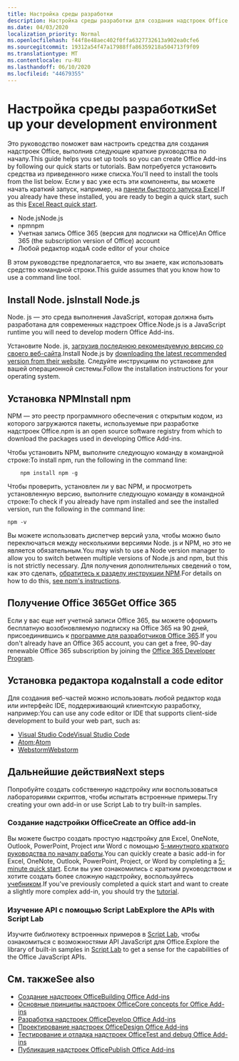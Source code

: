 ```yaml
---
title: Настройка среды разработки
description: Настройка среды разработки для создания надстроек Office
ms.date: 04/03/2020
localization_priority: Normal
ms.openlocfilehash: f44f8e48aec402f0ffa6327732613a902ea0cfe6
ms.sourcegitcommit: 19312a54f47a17988ffa86359218a504713f9f09
ms.translationtype: MT
ms.contentlocale: ru-RU
ms.lasthandoff: 06/10/2020
ms.locfileid: "44679355"
---
```

# <a name="set-up-your-development-environment"></a><span data-ttu-id="0047b-103">Настройка среды разработки</span><span class="sxs-lookup"><span data-stu-id="0047b-103">Set up your development environment</span></span>

<span data-ttu-id="0047b-104">Это руководство поможет вам настроить средства для создания надстроек Office, выполнив следующие краткие руководства по началу.</span><span class="sxs-lookup"><span data-stu-id="0047b-104">This guide helps you set up tools so you can create Office Add-ins by following our quick starts or tutorials.</span></span> <span data-ttu-id="0047b-105">Вам потребуется установить средства из приведенного ниже списка.</span><span class="sxs-lookup"><span data-stu-id="0047b-105">You'll need to install the tools from the list below.</span></span> <span data-ttu-id="0047b-106">Если у вас уже есть эти компоненты, вы можете начать краткий запуск, например, на [панели быстрого запуска Excel](../quickstarts/excel-quickstart-react.md).</span><span class="sxs-lookup"><span data-stu-id="0047b-106">If you already have these installed, you are ready to begin a quick start, such as this [Excel React quick start](../quickstarts/excel-quickstart-react.md).</span></span>

- <span data-ttu-id="0047b-107">Node.js</span><span class="sxs-lookup"><span data-stu-id="0047b-107">Node.js</span></span>
- <span data-ttu-id="0047b-108">npm</span><span class="sxs-lookup"><span data-stu-id="0047b-108">npm</span></span>
- <span data-ttu-id="0047b-109">Учетная запись Office 365 (версия для подписки на Office)</span><span class="sxs-lookup"><span data-stu-id="0047b-109">An Office 365 (the subscription version of Office) account</span></span>
- <span data-ttu-id="0047b-110">Любой редактор кода</span><span class="sxs-lookup"><span data-stu-id="0047b-110">A code editor of your choice</span></span>

<span data-ttu-id="0047b-111">В этом руководстве предполагается, что вы знаете, как использовать средство командной строки.</span><span class="sxs-lookup"><span data-stu-id="0047b-111">This guide assumes that you know how to use a command line tool.</span></span> 

## <a name="install-nodejs"></a><span data-ttu-id="0047b-112">Install Node. js</span><span class="sxs-lookup"><span data-stu-id="0047b-112">Install Node.js</span></span>

<span data-ttu-id="0047b-113">Node. js — это среда выполнения JavaScript, которая должна быть разработана для современных надстроек Office.</span><span class="sxs-lookup"><span data-stu-id="0047b-113">Node.js is a JavaScript runtime you will need to develop modern Office Add-ins.</span></span>

<span data-ttu-id="0047b-114">Установите Node. js, [загрузив последнюю рекомендуемую версию со своего веб-сайта](https://nodejs.org).</span><span class="sxs-lookup"><span data-stu-id="0047b-114">Install Node.js by [downloading the latest recommended version from their website](https://nodejs.org).</span></span> <span data-ttu-id="0047b-115">Следуйте инструкциям по установке для вашей операционной системы.</span><span class="sxs-lookup"><span data-stu-id="0047b-115">Follow the installation instructions for your operating system.</span></span>

## <a name="install-npm"></a><span data-ttu-id="0047b-116">Установка NPM</span><span class="sxs-lookup"><span data-stu-id="0047b-116">Install npm</span></span>

<span data-ttu-id="0047b-117">NPM — это реестр программного обеспечения с открытым кодом, из которого загружаются пакеты, используемые при разработке надстроек Office.</span><span class="sxs-lookup"><span data-stu-id="0047b-117">npm is an open source software registry from which to download the packages used in developing Office Add-ins.</span></span>

<span data-ttu-id="0047b-118">Чтобы установить NPM, выполните следующую команду в командной строке:</span><span class="sxs-lookup"><span data-stu-id="0047b-118">To install npm, run the following in the command line:</span></span>

```command&nbsp;line
    npm install npm -g
```

<span data-ttu-id="0047b-119">Чтобы проверить, установлен ли у вас NPM, и просмотреть установленную версию, выполните следующую команду в командной строке:</span><span class="sxs-lookup"><span data-stu-id="0047b-119">To check if you already have npm installed and see the installed version, run the following in the command line:</span></span>

```command&nbsp;line
npm -v
```

<span data-ttu-id="0047b-120">Вы можете использовать диспетчер версий узла, чтобы можно было переключаться между несколькими версиями Node. js и NPM, но это не является обязательным.</span><span class="sxs-lookup"><span data-stu-id="0047b-120">You may wish to use a Node version manager to allow you to switch between multiple versions of Node.js and npm, but this is not strictly necessary.</span></span> <span data-ttu-id="0047b-121">Для получения дополнительных сведений о том, как это сделать, [обратитесь к разделу инструкции NPM](https://docs.npmjs.com/downloading-and-installing-node-js-and-npm).</span><span class="sxs-lookup"><span data-stu-id="0047b-121">For details on how to do this, [see npm's instructions](https://docs.npmjs.com/downloading-and-installing-node-js-and-npm).</span></span>

## <a name="get-office-365"></a><span data-ttu-id="0047b-122">Получение Office 365</span><span class="sxs-lookup"><span data-stu-id="0047b-122">Get Office 365</span></span>

<span data-ttu-id="0047b-123">Если у вас еще нет учетной записи Office 365, вы можете оформить бесплатную возобновляемую подписку на Office 365 на 90 дней, присоединившись к [программе для разработчиков Office 365](https://developer.microsoft.com/office/dev-program).</span><span class="sxs-lookup"><span data-stu-id="0047b-123">If you don't already have an Office 365 account, you can get a free, 90-day renewable Office 365 subscription by joining the [Office 365 Developer Program](https://developer.microsoft.com/office/dev-program).</span></span>

## <a name="install-a-code-editor"></a><span data-ttu-id="0047b-124">Установка редактора кода</span><span class="sxs-lookup"><span data-stu-id="0047b-124">Install a code editor</span></span>

<span data-ttu-id="0047b-125">Для создания веб-частей можно использовать любой редактор кода или интерфейс IDE, поддерживающий клиентскую разработку, например:</span><span class="sxs-lookup"><span data-stu-id="0047b-125">You can use any code editor or IDE that supports client-side development to build your web part, such as:</span></span>

- [<span data-ttu-id="0047b-126">Visual Studio Code</span><span class="sxs-lookup"><span data-stu-id="0047b-126">Visual Studio Code</span></span>](https://code.visualstudio.com/)
- <span data-ttu-id="0047b-127">[Atom](https://atom.io);</span><span class="sxs-lookup"><span data-stu-id="0047b-127">[Atom](https://atom.io)</span></span>
- [<span data-ttu-id="0047b-128">Webstorm</span><span class="sxs-lookup"><span data-stu-id="0047b-128">Webstorm</span></span>](https://www.jetbrains.com/webstorm)

## <a name="next-steps"></a><span data-ttu-id="0047b-129">Дальнейшие действия</span><span class="sxs-lookup"><span data-stu-id="0047b-129">Next steps</span></span>

<span data-ttu-id="0047b-130">Попробуйте создать собственную надстройку или воспользоваться лабораториями скриптов, чтобы испытать встроенные примеры.</span><span class="sxs-lookup"><span data-stu-id="0047b-130">Try creating your own add-in or use Script Lab to try built-in samples.</span></span>

### <a name="create-an-office-add-in"></a><span data-ttu-id="0047b-131">Создание надстройки Office</span><span class="sxs-lookup"><span data-stu-id="0047b-131">Create an Office add-in</span></span>

<span data-ttu-id="0047b-132">Вы можете быстро создать простую надстройку для Excel, OneNote, Outlook, PowerPoint, Project или Word с помощью [5-минутного краткого руководства по началу работы](/office/dev/add-ins/).</span><span class="sxs-lookup"><span data-stu-id="0047b-132">You can quickly create a basic add-in for Excel, OneNote, Outlook, PowerPoint, Project, or Word by completing a [5-minute quick start](/office/dev/add-ins/).</span></span> <span data-ttu-id="0047b-133">Если вы уже ознакомились с кратким руководством и хотите создать более сложную надстройку, воспользуйтесь [учебником](/office/dev/add-ins/).</span><span class="sxs-lookup"><span data-stu-id="0047b-133">If you've previously completed a quick start and want to create a slightly more complex add-in, you should try the [tutorial](/office/dev/add-ins/).</span></span>

### <a name="explore-the-apis-with-script-lab"></a><span data-ttu-id="0047b-134">Изучение API с помощью Script Lab</span><span class="sxs-lookup"><span data-stu-id="0047b-134">Explore the APIs with Script Lab</span></span>

<span data-ttu-id="0047b-135">Изучите библиотеку встроенных примеров в [Script Lab](explore-with-script-lab.md), чтобы ознакомиться с возможностями API JavaScript для Office.</span><span class="sxs-lookup"><span data-stu-id="0047b-135">Explore the library of built-in samples in [Script Lab](explore-with-script-lab.md) to get a sense for the capabilities of the Office JavaScript APIs.</span></span>

## <a name="see-also"></a><span data-ttu-id="0047b-136">См. также</span><span class="sxs-lookup"><span data-stu-id="0047b-136">See also</span></span>

- [<span data-ttu-id="0047b-137">Создание надстроек Office</span><span class="sxs-lookup"><span data-stu-id="0047b-137">Building Office Add-ins</span></span>](../overview/office-add-ins-fundamentals.md)
- [<span data-ttu-id="0047b-138">Основные принципы надстроек Office</span><span class="sxs-lookup"><span data-stu-id="0047b-138">Core concepts for Office Add-ins</span></span>](../overview/core-concepts-office-add-ins.md)
- [<span data-ttu-id="0047b-139">Разработка надстроек Office</span><span class="sxs-lookup"><span data-stu-id="0047b-139">Develop Office Add-ins</span></span>](../develop/develop-overview.md)
- [<span data-ttu-id="0047b-140">Проектирование надстроек Office</span><span class="sxs-lookup"><span data-stu-id="0047b-140">Design Office Add-ins</span></span>](../design/add-in-design.md)
- [<span data-ttu-id="0047b-141">Тестирование и отладка надстроек Office</span><span class="sxs-lookup"><span data-stu-id="0047b-141">Test and debug Office Add-ins</span></span>](../testing/test-debug-office-add-ins.md)
- [<span data-ttu-id="0047b-142">Публикация надстроек Office</span><span class="sxs-lookup"><span data-stu-id="0047b-142">Publish Office Add-ins</span></span>](../publish/publish.md)
